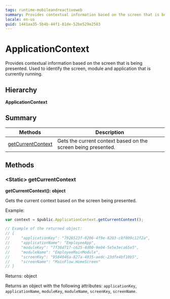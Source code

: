```yaml
---
tags: runtime-mobileandreactiveweb
summary: Provides contextual information based on the screen that is being presented. Used to identify the screen, module and application that is currently running.
locale: en-us
guid: 1441aa35-5b4b-44f1-81de-52be529e2583
---
```


# ApplicationContext

Provides contextual information based on the screen that is being presented. Used to identify the screen, module and application that is currently running.

## Hierarchy

**ApplicationContext**

## Summary

|Methods|Description|
|---|---|
|[getCurrentContext](applicationcontext.md#getcurrentcontext)|Gets the current context based on the screen being presented.|

## Methods

### &lt;Static&gt; getCurrentContext

**getCurrentContext(): object**

Gets the current context based on the screen being presented.

Example:

```javascript
var context = $public.ApplicationContext.getCurrentContext();

// Example of the returned object:
// {
//     "applicationKey": "7926523f-0206-4f9e-8203-c8f009c12f2a",
//     "applicationName": "EmployeeApp",
//     "moduleKey": "7f38d717-c625-4d00-9e04-5e5e3eca65e5",
//     "moduleName": "EmployeeMainModule",
//     "screenKey": "9584046a-827a-4035-aedc-23dfe4bf10b5",
//     "screenName": "MainFlow.HomeScreen"
// }
```

Returns: object

Returns an object with the following attributes: `applicationKey`, `applicationName`, `moduleKey`, `moduleName`, `screenKey`, `screenName`.

